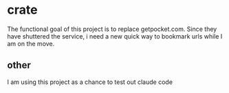 # crate

The functional goal of this project is to replace getpocket.com. Since they have shuttered the service, i need a new quick way to bookmark urls while I am on the move.

## other

I am using this project as a chance to test out claude code
